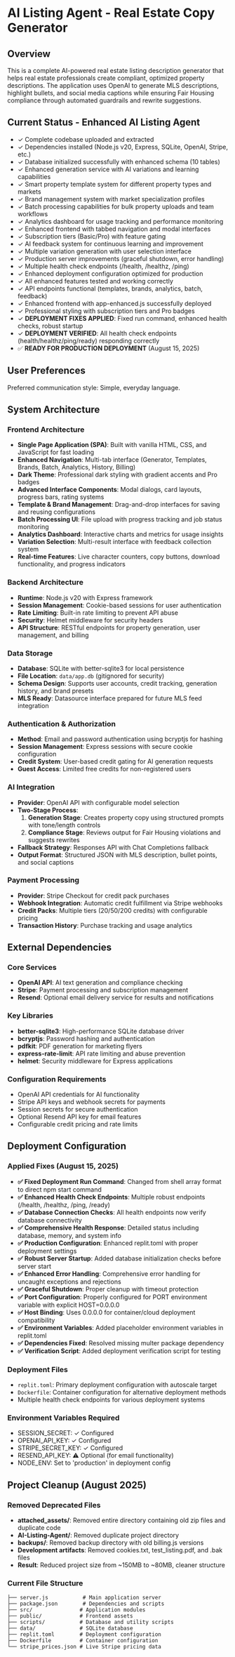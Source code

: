 # AI Listing Agent - Real Estate Copy Generator

## Overview

This is a complete AI-powered real estate listing description generator that helps real estate professionals create compliant, optimized property descriptions. The application uses OpenAI to generate MLS descriptions, highlight bullets, and social media captions while ensuring Fair Housing compliance through automated guardrails and rewrite suggestions.

## Current Status - Enhanced AI Listing Agent
- ✓ Complete codebase uploaded and extracted
- ✓ Dependencies installed (Node.js v20, Express, SQLite, OpenAI, Stripe, etc.)
- ✓ Database initialized successfully with enhanced schema (10 tables)
- ✓ Enhanced generation service with AI variations and learning capabilities
- ✓ Smart property template system for different property types and markets
- ✓ Brand management system with market specialization profiles
- ✓ Batch processing capabilities for bulk property uploads and team workflows  
- ✓ Analytics dashboard for usage tracking and performance monitoring
- ✓ Enhanced frontend with tabbed navigation and modal interfaces
- ✓ Subscription tiers (Basic/Pro) with feature gating
- ✓ AI feedback system for continuous learning and improvement
- ✓ Multiple variation generation with user selection interface
- ✓ Production server improvements (graceful shutdown, error handling)
- ✓ Multiple health check endpoints (/health, /healthz, /ping)
- ✓ Enhanced deployment configuration optimized for production
- ✓ All enhanced features tested and working correctly
- ✓ API endpoints functional (templates, brands, analytics, batch, feedback)  
- ✓ Enhanced frontend with app-enhanced.js successfully deployed
- ✓ Professional styling with subscription tiers and Pro badges
- ✓ **DEPLOYMENT FIXES APPLIED**: Fixed run command, enhanced health checks, robust startup
- ✓ **DEPLOYMENT VERIFIED**: All health check endpoints (health/healthz/ping/ready) responding correctly
- ✅ **READY FOR PRODUCTION DEPLOYMENT** (August 15, 2025)

## User Preferences

Preferred communication style: Simple, everyday language.

## System Architecture

### Frontend Architecture
- **Single Page Application (SPA)**: Built with vanilla HTML, CSS, and JavaScript for fast loading
- **Enhanced Navigation**: Multi-tab interface (Generator, Templates, Brands, Batch, Analytics, History, Billing)
- **Dark Theme**: Professional dark styling with gradient accents and Pro badges
- **Advanced Interface Components**: Modal dialogs, card layouts, progress bars, rating systems
- **Template & Brand Management**: Drag-and-drop interfaces for saving and reusing configurations
- **Batch Processing UI**: File upload with progress tracking and job status monitoring
- **Analytics Dashboard**: Interactive charts and metrics for usage insights
- **Variation Selection**: Multi-result interface with feedback collection system
- **Real-time Features**: Live character counters, copy buttons, download functionality, and progress indicators

### Backend Architecture
- **Runtime**: Node.js v20 with Express framework
- **Session Management**: Cookie-based sessions for user authentication
- **Rate Limiting**: Built-in rate limiting to prevent API abuse
- **Security**: Helmet middleware for security headers
- **API Structure**: RESTful endpoints for property generation, user management, and billing

### Data Storage
- **Database**: SQLite with better-sqlite3 for local persistence
- **File Location**: `data/app.db` (gitignored for security)
- **Schema Design**: Supports user accounts, credit tracking, generation history, and brand presets
- **MLS Ready**: Datasource interface prepared for future MLS feed integration

### Authentication & Authorization
- **Method**: Email and password authentication using bcryptjs for hashing
- **Session Management**: Express sessions with secure cookie configuration
- **Credit System**: User-based credit gating for AI generation requests
- **Guest Access**: Limited free credits for non-registered users

### AI Integration
- **Provider**: OpenAI API with configurable model selection
- **Two-Stage Process**:
  1. **Generation Stage**: Creates property copy using structured prompts with tone/length controls
  2. **Compliance Stage**: Reviews output for Fair Housing violations and suggests rewrites
- **Fallback Strategy**: Responses API with Chat Completions fallback
- **Output Format**: Structured JSON with MLS description, bullet points, and social captions

### Payment Processing
- **Provider**: Stripe Checkout for credit pack purchases
- **Webhook Integration**: Automatic credit fulfillment via Stripe webhooks
- **Credit Packs**: Multiple tiers (20/50/200 credits) with configurable pricing
- **Transaction History**: Purchase tracking and usage analytics

## External Dependencies

### Core Services
- **OpenAI API**: AI text generation and compliance checking
- **Stripe**: Payment processing and subscription management
- **Resend**: Optional email delivery service for results and notifications

### Key Libraries
- **better-sqlite3**: High-performance SQLite database driver
- **bcryptjs**: Password hashing and authentication
- **pdfkit**: PDF generation for marketing flyers
- **express-rate-limit**: API rate limiting and abuse prevention
- **helmet**: Security middleware for Express applications

### Configuration Requirements
- OpenAI API credentials for AI functionality
- Stripe API keys and webhook secrets for payments
- Session secrets for secure authentication
- Optional Resend API key for email features
- Configurable credit pricing and rate limits

## Deployment Configuration

### Applied Fixes (August 15, 2025)
- **✅ Fixed Deployment Run Command**: Changed from shell array format to direct npm start command
- **✅ Enhanced Health Check Endpoints**: Multiple robust endpoints (/health, /healthz, /ping, /ready)
- **✅ Database Connection Checks**: All health endpoints now verify database connectivity
- **✅ Comprehensive Health Response**: Detailed status including database, memory, and system info
- **✅ Production Configuration**: Enhanced replit.toml with proper deployment settings
- **✅ Robust Server Startup**: Added database initialization checks before server start
- **✅ Enhanced Error Handling**: Comprehensive error handling for uncaught exceptions and rejections
- **✅ Graceful Shutdown**: Proper cleanup with timeout protection
- **✅ Port Configuration**: Properly configured for PORT environment variable with explicit HOST=0.0.0.0
- **✅ Host Binding**: Uses 0.0.0.0 for container/cloud deployment compatibility
- **✅ Environment Variables**: Added placeholder environment variables in replit.toml
- **✅ Dependencies Fixed**: Resolved missing multer package dependency
- **✅ Verification Script**: Added deployment verification script for testing

### Deployment Files
- `replit.toml`: Primary deployment configuration with autoscale target
- `Dockerfile`: Container configuration for alternative deployment methods
- Multiple health check endpoints for various deployment systems

### Environment Variables Required
- SESSION_SECRET: ✓ Configured
- OPENAI_API_KEY: ✓ Configured  
- STRIPE_SECRET_KEY: ✓ Configured
- RESEND_API_KEY: ⚠ Optional (for email functionality)
- NODE_ENV: Set to 'production' in deployment config

## Project Cleanup (August 2025)

### Removed Deprecated Files
- **attached_assets/**: Removed entire directory containing old zip files and duplicate code
- **AI-Listing-Agent/**: Removed duplicate project directory 
- **backups/**: Removed backup directory with old billing.js versions
- **Development artifacts**: Removed cookies.txt, test_listing.pdf, and .bak files
- **Result**: Reduced project size from ~150MB to ~80MB, cleaner structure

### Current File Structure
```
├── server.js           # Main application server
├── package.json        # Dependencies and scripts  
├── src/               # Application modules
├── public/            # Frontend assets
├── scripts/           # Database and utility scripts
├── data/              # SQLite database
├── replit.toml        # Deployment configuration
├── Dockerfile         # Container configuration
└── stripe_prices.json # Live Stripe pricing data
```